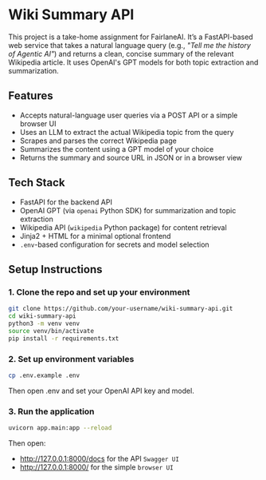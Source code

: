 # Wiki Summary API

This project is a take-home assignment for FairlaneAI. It’s a FastAPI-based web service that takes a natural language query (e.g., *"Tell me the history of Agentic AI"*) and returns a clean, concise summary of the relevant Wikipedia article. It uses OpenAI's GPT models for both topic extraction and summarization.



## Features

- Accepts natural-language user queries via a POST API or a simple browser UI
- Uses an LLM to extract the actual Wikipedia topic from the query
- Scrapes and parses the correct Wikipedia page
- Summarizes the content using a GPT model of your choice
- Returns the summary and source URL in JSON or in a browser view


## Tech Stack

- FastAPI for the backend API
- OpenAI GPT (via `openai` Python SDK) for summarization and topic extraction
- Wikipedia API (`wikipedia` Python package) for content retrieval
- Jinja2 + HTML for a minimal optional frontend
- `.env`-based configuration for secrets and model selection



## Setup Instructions

### 1. Clone the repo and set up your environment

```bash
git clone https://github.com/your-username/wiki-summary-api.git
cd wiki-summary-api
python3 -m venv venv
source venv/bin/activate
pip install -r requirements.txt
````

### 2. Set up environment variables
```bash
cp .env.example .env
````

Then open .env and set your OpenAI API key and model.


### 3. Run the application
```bash
uvicorn app.main:app --reload
````
Then open:

- http://127.0.0.1:8000/docs for the API `Swagger UI`  
- http://127.0.0.1:8000/ for the simple `browser UI`